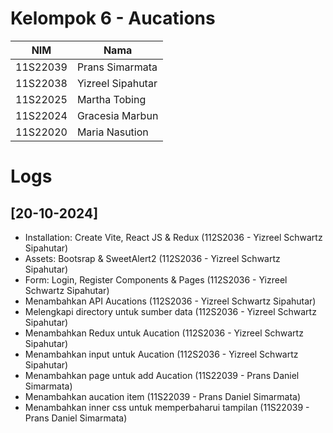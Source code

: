 # Kelompok 6 - Aucations

| NIM      | Nama              |
| -------- | ----------------- |
| 11S22039 | Prans Simarmata   |
| 11S22038 | Yizreel Sipahutar |
| 11S22025 | Martha Tobing     |
| 11S22024 | Gracesia Marbun   |
| 11S22020 | Maria Nasution    |

# Logs

## [20-10-2024]
- Installation: Create Vite, React JS & Redux (112S2036 - Yizreel Schwartz Sipahutar)
- Assets: Bootsrap & SweetAlert2 (112S2036 - Yizreel Schwartz Sipahutar)
- Form: Login, Register Components & Pages (112S2036 - Yizreel Schwartz Sipahutar)
- Menambahkan API Aucations (112S2036 - Yizreel Schwartz Sipahutar)
- Melengkapi directory untuk sumber data (112S2036 - Yizreel Schwartz Sipahutar)
- Menambahkan Redux untuk Aucation (112S2036 - Yizreel Schwartz Sipahutar)
- Menambahkan input untuk Aucation (112S2036 - Yizreel Schwartz Sipahutar)
- Menambahkan page untuk add Aucation (11S22039 - Prans Daniel Simarmata)
- Menambahkan aucation item  (11S22039 - Prans Daniel Simarmata)
- Menambahkan inner css untuk memperbaharui tampilan (11S22039 - Prans Daniel Simarmata)
  
